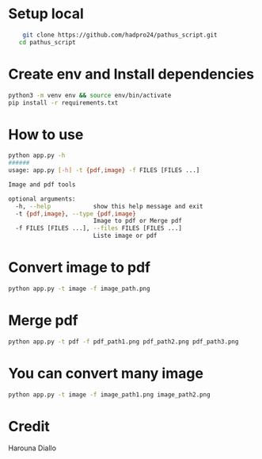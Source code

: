 # Setup local
```sh
	git clone https://github.com/hadpro24/pathus_script.git
   cd pathus_script
```

# Create env and Install dependencies
```sh
python3 -m venv env && source env/bin/activate
pip install -r requirements.txt
```

# How to use
```sh
python app.py -h
######
usage: app.py [-h] -t {pdf,image} -f FILES [FILES ...]

Image and pdf tools

optional arguments:
  -h, --help            show this help message and exit
  -t {pdf,image}, --type {pdf,image}
                        Image to pdf or Merge pdf
  -f FILES [FILES ...], --files FILES [FILES ...]
                        Liste image or pdf

```

# Convert image to pdf
```sh
python app.py -t image -f image_path.png
```

# Merge pdf
```sh
python app.py -t pdf -f pdf_path1.png pdf_path2.png pdf_path3.png
```

# You can convert many image
```sh
python app.py -t image -f image_path1.png image_path2.png
```


# Credit
Harouna Diallo